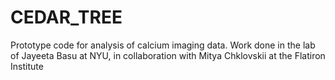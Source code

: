 # CEDAR_TREE
Prototype code for analysis of calcium imaging data. Work done in the lab of Jayeeta Basu at NYU, in collaboration with Mitya Chklovskii at the Flatiron Institute
